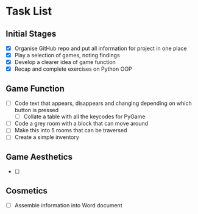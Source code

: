 # Task List

## Initial Stages
- [x] Organise GitHub repo and put all information for project in one place
- [x] Play a selection of games, noting findings
- [x] Develop a clearer idea of game function
- [x] Recap and complete exercises on Python OOP

## Game Function
- [ ] Code text that appears, disappears and changing depending on which button is pressed
    - [ ] Collate a table with all the keycodes for PyGame
- [ ] Code a grey room with a block that can move around
- [ ] Make this into 5 rooms that can be traversed
- [ ] Create a simple inventory

## Game Aesthetics
- [ ] 

## Cosmetics
- [ ] Assemble information into Word document
